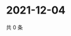 # 2021-12-04

共 0 条

<!-- BEGIN WEIBO -->
<!-- 最后更新时间 Sat Dec 04 2021 12:11:26 GMT+0800 (China Standard Time) -->

<!-- END WEIBO -->
